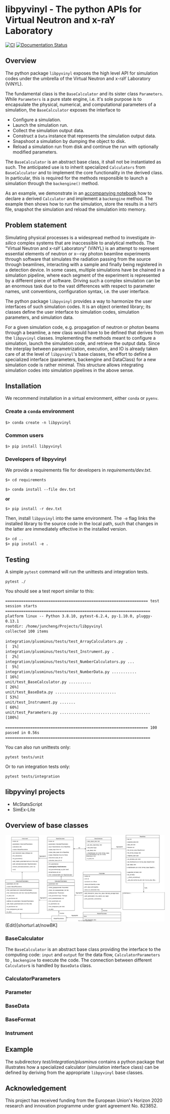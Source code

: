 # libpyvinyl - The python APIs for Virtual Neutron and x-raY Laboratory

[![CI](https://github.com/PaNOSC-ViNYL/libpyvinyl/actions/workflows/ci.yml/badge.svg)](https://github.com/PaNOSC-ViNYL/libpyvinyl/actions/workflows/ci.yml)
[![Documentation Status](https://readthedocs.org/projects/libpyvinyl/badge/?version=latest)](https://libpyvinyl.readthedocs.io/en/latest/?badge=latest)

## Overview

The python package `libpyvinyl` exposes the high level API for simulation codes under
the umbrella of the Virtual Neutron and x-raY Laboratory (ViNYL).

The fundamental class is the `BaseCalculator` and its sister class `Parameters`.
While `Parameters` is a pure state engine, i.e. it's sole purpose is to encapsulate
the physical, numerical, and computational parameters of a simulation, the `BaseCalculator`
exposes the interface to

- Configure a simulation.
- Launch the simulation run.
- Collect the simulation output data.
- Construct a `Data` instance that represents the simulation output data.
- Snapshoot a simulation by dumping the object to disk.
- Reload a simulation run from disk and continue the run with optionally modified parameters.

The `BaseCalculator` is an abstract base class, it shall not be instantiated as such.
The anticipated use is to inherit specialized `Calculators` from `BaseCalculator` and to
implement the core functionality in the derived class. In particular, this is required
for the methods responsible to launch a simulation through the `backengine()` method.

As an example, we demonstrate in an [accompanying notebook](https://github.com/PaNOSC-ViNYL/libpyvinyl/blob/master/doc/source/include/notebooks/example-01.ipynb)
how to declare a derived `Calculator` and implement a `backengine` method. The example then
shows how to run the simulation, store the results in a `hdf5` file, snapshot the simulation
and reload the simulation into memory.

## Problem statement
Simulating physical processes is a widespread method to investigate *in-silico* complex systems that
are inaccessible to analytical methods. The "Virtual Neutron and x-raY Laboratory" (ViNYL)
is an attempt to represent essential elements of neutron or x--ray photon beamline experiments through
software that simulates the radiation passing from the source through beamlines, interacting with a sample and finally being registered in a detection device. In some
cases, multiple simulations have be chained in a simulation pipeline, where each segment of the experiment is represented by a different piece
of software. Driving such a complex simulation can be an enormous task due to the vast differences 
with respect to parameter names, unit conventions, configuration syntax, i.e. the user interface. 

The python package `libpyvinyl` provides a way to harmonize the user interfaces of such simulation codes. It is an object oriented library; its classes define the user interface to simulation codes, simulation parameters, and simulation data.

For a given simulation code, e.g. propagation of neutron or photon beams through a beamline, a new class would have to be defined that derives from the
`libpyvinyl` classes. Implementing the methods meant to configure a simulation, launch the simulation code, and retrieve the output data. Since the
interplay between parametrization, execution, and IO is already taken care of at the level of `libpyvinyl`'s base classes, the effort to define a specialized interface (parameters, backengine and DataClass) for a new simulation code is rather minimal. This structure allows integrating simulation codes into simulation pipelines in the above sense.

## Installation

We recommend installation in a virtual environment, either `conda` or `pyenv`.

### Create a `conda` environment

```
$> conda create -n libpyvinyl
```

### Common users

```
$> pip install libpyvinyl
```

### Developers of libpyvinyl

We provide a requirements file for developers in _requirements/dev.txt_.

```
$> cd requirements
```

```
$> conda install --file dev.txt
```

**or**

```
$> pip install -r dev.txt
```


Then, install `libpyvinyl` into the same environment. The `-e` flag links the installed library to
the source code in the local path, such that changes in the latter are immediately effective in the installed version.

```
$> cd ..
$> pip install -e .
```

## Testing

A simple `pytest` command will run the unittests and integration tests.
```
pytest ./
```

You should see a test report similar to this:

```
=============================================================== test session starts ================================================================
platform linux -- Python 3.8.10, pytest-6.2.4, py-1.10.0, pluggy-0.13.1
rootdir: /home/juncheng/Projects/libpyvinyl
collected 100 items

integration/plusminus/tests/test_ArrayCalculators.py .                                                                                       [  1%]
integration/plusminus/tests/test_Instrument.py .                                                                                             [  2%]
integration/plusminus/tests/test_NumberCalculators.py ...                                                                                    [  5%]
integration/plusminus/tests/test_NumberData.py ...........                                                                                   [ 16%]
unit/test_BaseCalculator.py ..........                                                                                                       [ 26%]
unit/test_BaseData.py ...........................                                                                                            [ 53%]
unit/test_Instrument.py .......                                                                                                              [ 60%]
unit/test_Parameters.py ........................................                                                                             [100%]

=============================================================== 100 passed in 0.56s ================================================================
```

You can also run unittests only:

```
pytest tests/unit
```

Or to run integration tests only:

```
pytest tests/integration
```

## libpyvinyl projects
- McStatsScript
- SimEx-Lite


## Overview of base classes
![libpyvinyl](libpyvinyl.drawio.svg)
(Edit)[shorturl.at/nowBK]
### BaseCalculator
The `BaseCalculator` is an abstract base class providing the interface to the computing code: `input` and `output` for the data flow, `CalculatorParameters` to 
, `backengine` to execute the code. The connection between different `Calculator`s is handled by `BaseData` class.
### CalculatorParameters

### Parameter
### BaseData
### BaseFormat
### Instrument

## Example
The subdirectory *test/integration/plusminus* contains a python package that illustrates how a specialized calculator (simulation interface class) can be defined by deriving from the appropriate `libpyvinyl` base classes.



## Acknowledgement

This project has received funding from the European Union's Horizon 2020 research and innovation programme under grant agreement No. 823852.
